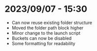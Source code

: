 # 2023/09/07 - 15:30
- Can now reuse existing folder structure
- Moved the folder path block higher
- Minor change to the launch script
- Buckets can now be disabled
- Some formatting for readability